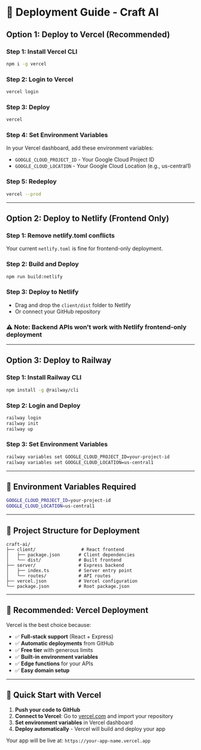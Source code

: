 # 🚀 Deployment Guide - Craft AI

## **Option 1: Deploy to Vercel (Recommended)**

### **Step 1: Install Vercel CLI**
```bash
npm i -g vercel
```

### **Step 2: Login to Vercel**
```bash
vercel login
```

### **Step 3: Deploy**
```bash
vercel
```

### **Step 4: Set Environment Variables**
In your Vercel dashboard, add these environment variables:
- `GOOGLE_CLOUD_PROJECT_ID` - Your Google Cloud Project ID
- `GOOGLE_CLOUD_LOCATION` - Your Google Cloud Location (e.g., us-central1)

### **Step 5: Redeploy**
```bash
vercel --prod
```

---

## **Option 2: Deploy to Netlify (Frontend Only)**

### **Step 1: Remove netlify.toml conflicts**
Your current `netlify.toml` is fine for frontend-only deployment.

### **Step 2: Build and Deploy**
```bash
npm run build:netlify
```

### **Step 3: Deploy to Netlify**
- Drag and drop the `client/dist` folder to Netlify
- Or connect your GitHub repository

### **⚠️ Note: Backend APIs won't work with Netlify frontend-only deployment**

---

## **Option 3: Deploy to Railway**

### **Step 1: Install Railway CLI**
```bash
npm install -g @railway/cli
```

### **Step 2: Login and Deploy**
```bash
railway login
railway init
railway up
```

### **Step 3: Set Environment Variables**
```bash
railway variables set GOOGLE_CLOUD_PROJECT_ID=your-project-id
railway variables set GOOGLE_CLOUD_LOCATION=us-central1
```

---

## **🔧 Environment Variables Required**

```bash
GOOGLE_CLOUD_PROJECT_ID=your-project-id
GOOGLE_CLOUD_LOCATION=us-central1
```

---

## **📁 Project Structure for Deployment**

```
craft-ai/
├── client/                 # React frontend
│   ├── package.json       # Client dependencies
│   └── dist/              # Built frontend
├── server/                # Express backend
│   ├── index.ts           # Server entry point
│   └── routes/            # API routes
├── vercel.json            # Vercel configuration
└── package.json           # Root package.json
```

---

## **🎯 Recommended: Vercel Deployment**

Vercel is the best choice because:
- ✅ **Full-stack support** (React + Express)
- ✅ **Automatic deployments** from GitHub
- ✅ **Free tier** with generous limits
- ✅ **Built-in environment variables**
- ✅ **Edge functions** for your APIs
- ✅ **Easy domain setup**

---

## **🚀 Quick Start with Vercel**

1. **Push your code to GitHub**
2. **Connect to Vercel**: Go to [vercel.com](https://vercel.com) and import your repository
3. **Set environment variables** in Vercel dashboard
4. **Deploy automatically** - Vercel will build and deploy your app

Your app will be live at: `https://your-app-name.vercel.app`
